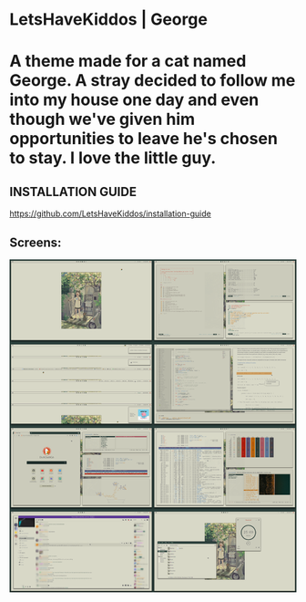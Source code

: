  **LetsHaveKiddos** | **George**
===========================

A theme made for a cat named George. A stray decided to follow me into my house one day and even though we've given him opportunities to leave he's chosen to stay. I love the little guy. 
===========================

## INSTALLATION GUIDE
https://github.com/LetsHaveKiddos/installation-guide

## Screens:

![image](screenshots/reddit-screenshots.png)
